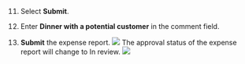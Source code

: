 11. Select **Submit**.

12. Enter **Dinner with a potential customer** in the comment field.

13. **Submit** the expense report.
![](../images/1804.png)
The approval status of the expense report will change to In review.
![](../images/1804.png)
